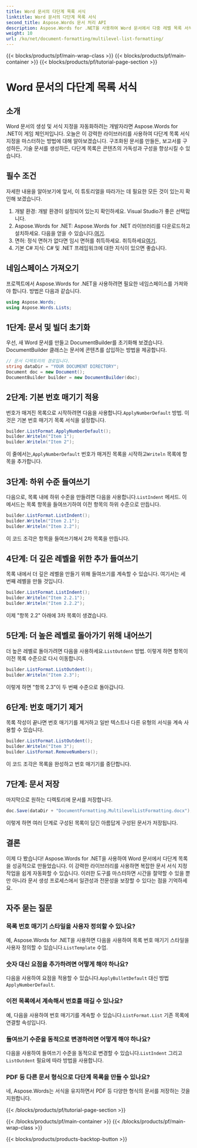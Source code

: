 ```yaml
---
title: Word 문서의 다단계 목록 서식
linktitle: Word 문서의 다단계 목록 서식
second_title: Aspose.Words 문서 처리 API
description: Aspose.Words for .NET을 사용하여 Word 문서에서 다중 레벨 목록 서식을 마스터하는 방법을 단계별 가이드로 알아보세요. 손쉽게 문서 구조를 강화하세요.
weight: 10
url: /ko/net/document-formatting/multilevel-list-formatting/
---
```


{{< blocks/products/pf/main-wrap-class >}}
{{< blocks/products/pf/main-container >}}
{{< blocks/products/pf/tutorial-page-section >}}

# Word 문서의 다단계 목록 서식

## 소개

Word 문서의 생성 및 서식 지정을 자동화하려는 개발자라면 Aspose.Words for .NET이 게임 체인저입니다. 오늘은 이 강력한 라이브러리를 사용하여 다단계 목록 서식 지정을 마스터하는 방법에 대해 알아보겠습니다. 구조화된 문서를 만들든, 보고서를 구성하든, 기술 문서를 생성하든, 다단계 목록은 콘텐츠의 가독성과 구성을 향상시킬 수 있습니다.

## 필수 조건

자세한 내용을 알아보기에 앞서, 이 튜토리얼을 따라가는 데 필요한 모든 것이 있는지 확인해 보겠습니다.

1. 개발 환경: 개발 환경이 설정되어 있는지 확인하세요. Visual Studio가 좋은 선택입니다.
2.  Aspose.Words for .NET: Aspose.Words for .NET 라이브러리를 다운로드하고 설치하세요. 다음을 얻을 수 있습니다.[여기](https://releases.aspose.com/words/net/).
3.  면허: 정식 면허가 없다면 임시 면허를 취득하세요. 취득하세요[여기](https://purchase.aspose.com/temporary-license/).
4. 기본 C# 지식: C# 및 .NET 프레임워크에 대한 지식이 있으면 좋습니다.

## 네임스페이스 가져오기

프로젝트에서 Aspose.Words for .NET을 사용하려면 필요한 네임스페이스를 가져와야 합니다. 방법은 다음과 같습니다.

```csharp
using Aspose.Words;
using Aspose.Words.Lists;
```

## 1단계: 문서 및 빌더 초기화

우선, 새 Word 문서를 만들고 DocumentBuilder를 초기화해 보겠습니다. DocumentBuilder 클래스는 문서에 콘텐츠를 삽입하는 방법을 제공합니다.

```csharp
// 문서 디렉토리의 경로입니다.
string dataDir = "YOUR DOCUMENT DIRECTORY";
Document doc = new Document();
DocumentBuilder builder = new DocumentBuilder(doc);
```

## 2단계: 기본 번호 매기기 적용

 번호가 매겨진 목록으로 시작하려면 다음을 사용합니다.`ApplyNumberDefault` 방법. 이것은 기본 번호 매기기 목록 서식을 설정합니다.

```csharp
builder.ListFormat.ApplyNumberDefault();
builder.Writeln("Item 1");
builder.Writeln("Item 2");
```

 이 줄에서는,`ApplyNumberDefault` 번호가 매겨진 목록을 시작하고`Writeln` 목록에 항목을 추가합니다.

## 3단계: 하위 수준 들여쓰기

 다음으로, 목록 내에 하위 수준을 만들려면 다음을 사용합니다.`ListIndent` 메서드. 이 메서드는 목록 항목을 들여쓰기하여 이전 항목의 하위 수준으로 만듭니다.

```csharp
builder.ListFormat.ListIndent();
builder.Writeln("Item 2.1");
builder.Writeln("Item 2.2");
```

이 코드 조각은 항목을 들여쓰기해서 2차 목록을 만듭니다.

## 4단계: 더 깊은 레벨을 위한 추가 들여쓰기

목록 내에서 더 깊은 레벨을 만들기 위해 들여쓰기를 계속할 수 있습니다. 여기서는 세 번째 레벨을 만들 것입니다.

```csharp
builder.ListFormat.ListIndent();
builder.Writeln("Item 2.2.1");
builder.Writeln("Item 2.2.2");
```

이제 "항목 2.2" 아래에 3차 목록이 생겼습니다.

## 5단계: 더 높은 레벨로 돌아가기 위해 내어쓰기

 더 높은 레벨로 돌아가려면 다음을 사용하세요.`ListOutdent` 방법. 이렇게 하면 항목이 이전 목록 수준으로 다시 이동합니다.

```csharp
builder.ListFormat.ListOutdent();
builder.Writeln("Item 2.3");
```

이렇게 하면 "항목 2.3"이 두 번째 수준으로 돌아갑니다.

## 6단계: 번호 매기기 제거

목록 작성이 끝나면 번호 매기기를 제거하고 일반 텍스트나 다른 유형의 서식을 계속 사용할 수 있습니다.

```csharp
builder.ListFormat.ListOutdent();
builder.Writeln("Item 3");
builder.ListFormat.RemoveNumbers();
```

이 코드 조각은 목록을 완성하고 번호 매기기를 중단합니다.

## 7단계: 문서 저장

마지막으로 원하는 디렉토리에 문서를 저장합니다.

```csharp
doc.Save(dataDir + "DocumentFormatting.MultilevelListFormatting.docx");
```

이렇게 하면 여러 단계로 구성된 목록이 담긴 아름답게 구성된 문서가 저장됩니다.

## 결론

이제 다 봤습니다! Aspose.Words for .NET을 사용하여 Word 문서에서 다단계 목록을 성공적으로 만들었습니다. 이 강력한 라이브러리를 사용하면 복잡한 문서 서식 지정 작업을 쉽게 자동화할 수 있습니다. 이러한 도구를 마스터하면 시간을 절약할 수 있을 뿐만 아니라 문서 생성 프로세스에서 일관성과 전문성을 보장할 수 있다는 점을 기억하세요.

## 자주 묻는 질문

### 목록 번호 매기기 스타일을 사용자 정의할 수 있나요?
 예, Aspose.Words for .NET을 사용하면 다음을 사용하여 목록 번호 매기기 스타일을 사용자 정의할 수 있습니다.`ListTemplate` 수업.

### 숫자 대신 요점을 추가하려면 어떻게 해야 하나요?
 다음을 사용하여 요점을 적용할 수 있습니다.`ApplyBulletDefault` 대신 방법`ApplyNumberDefault`.

### 이전 목록에서 계속해서 번호를 매길 수 있나요?
 예, 다음을 사용하여 번호 매기기를 계속할 수 있습니다.`ListFormat.List` 기존 목록에 연결할 속성입니다.

### 들여쓰기 수준을 동적으로 변경하려면 어떻게 해야 하나요?
 다음을 사용하여 들여쓰기 수준을 동적으로 변경할 수 있습니다.`ListIndent` 그리고`ListOutdent` 필요에 따라 방법을 사용합니다.

### PDF 등 다른 문서 형식으로 다단계 목록을 만들 수 있나요?
네, Aspose.Words는 서식을 유지하면서 PDF 등 다양한 형식의 문서를 저장하는 것을 지원합니다.

{{< /blocks/products/pf/tutorial-page-section >}}

{{< /blocks/products/pf/main-container >}}
{{< /blocks/products/pf/main-wrap-class >}}

{{< blocks/products/products-backtop-button >}}
